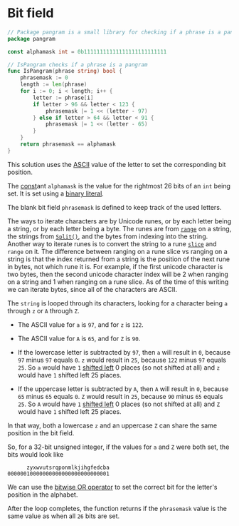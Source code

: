 # Bit field

```go
// Package pangram is a small library for checking if a phrase is a pangram
package pangram

const alphamask int = 0b11111111111111111111111111

// IsPangram checks if a phrase is a pangram
func IsPangram(phrase string) bool {
	phrasemask := 0
	length := len(phrase)
	for i := 0; i < length; i++ {
		letter := phrase[i]
		if letter > 96 && letter < 123 {
			phrasemask |= 1 << (letter - 97)
		} else if letter > 64 && letter < 91 {
			phrasemask |= 1 << (letter - 65)
		}
	}
	return phrasemask == alphamask
}
```

This solution uses the [ASCII][ascii] value of the letter to set the corresponding bit position.

The [const][const]ant `alphamask` is the value for the rightmost 26 bits of an `int` being set.
It is set using a [binary literal][binary-literal].

The blank bit field `phrasemask` is defined to keep track of the used letters.

The ways to iterate characters are by Unicode runes, or by each letter being a string, or by each letter being a byte.
The runes are from [`range`][range] on a string, the strings from [`Split()`][split], and the bytes from indexing into the string.
Another way to iterate runes is to convert the string to a rune [`slice`][slice] and `range` on it.
The difference between ranging on a rune slice vs ranging on a string is that the index returned from a string is the position of the next rune in bytes,
not which rune it is.
For example, if the first unicode character is two bytes, then the second unicode character index will be 2 when ranging on a string and 1 when ranging on a rune slice.
As of the time of this writing we can iterate bytes, since all of the characters are ASCII.

The `string` is looped through its characters, looking for a character being `a` through `z` or `A` through `Z`.
- The ASCII value for `a` is `97`, and for `z` is `122`.
- The ASCII value for `A` is `65`, and for `Z` is `90`.

- If the lowercase letter is subtracted by `97`, then `a` will result in `0`, because `97` minus `97` equals `0`.
  `z` would result in `25`, because `122` minus `97` equals `25`.
  So `a` would have `1` [shifted left][shift-left] 0 places (so not shifted at all) and `z` would have `1` shifted left 25 places.
- If the uppercase letter is subtracted by `A`, then `A` will result in `0`, because `65` minus `65` equals `0`.
  `Z` would result in `25`, because `90` minus `65` equals `25`.
  So `A` would have `1` [shifted left][shift-left] 0 places (so not shifted at all) and `Z` would have `1` shifted left 25 places.

In that way, both a lowercase `z` and an uppercase `Z` can share the same position in the bit field.

So, for a 32-bit unsigned integer, if the values for `a` and `Z` were both set, the bits would look like

```
      zyxwvutsrqponmlkjihgfedcba
00000010000000000000000000000001
```

We can use the [bitwise OR operator][or] to set the correct bit for the letter's position in the alphabet.

After the loop completes, the function returns if the `phrasemask` value is the same value as when all `26` bits are set.

[ascii]: https://www.asciitable.com/
[const]: https://go.dev/tour/basics/15
[binary-literal]: https://go101.org/article/basic-types-and-value-literals.html
[range]: https://gobyexample.com/range
[split]: https://pkg.go.dev/strings#Split
[slice]: https://gobyexample.com/slices
[shift-left]: https://www.golangprograms.com/bitwise-operators-in-go-programming-language.html
[or]: https://yourbasic.org/golang/bitwise-operator-cheat-sheet/
